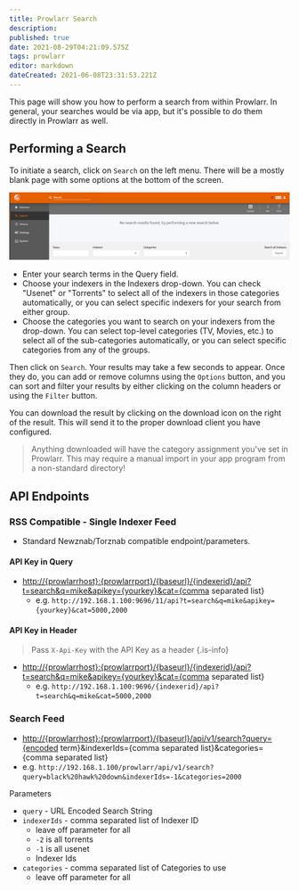 ```yaml
---
title: Prowlarr Search
description: 
published: true
date: 2021-08-29T04:21:09.575Z
tags: prowlarr
editor: markdown
dateCreated: 2021-06-08T23:31:53.221Z
---
```


This page will show you how to perform a search from within Prowlarr. In general, your searches would be via app, but it's possible to do them directly in Prowlarr as well.

## Performing a Search

To initiate a search, click on `Search` on the left menu. There will be a mostly blank page with some options at the bottom of the screen.

![search_1_searchscreen.png](/assets/prowlarr/search_1_searchscreen.png)

- Enter your search terms in the Query field.
- Choose your indexers in the Indexers drop-down.  You can check "Usenet" or "Torrents" to select all of the indexers in those categories automatically, or you can select specific indexers for your search from either group.
- Choose the categories you want to search on your indexers from the drop-down. You can select top-level categories (TV, Movies, etc.) to select all of the sub-categories automatically, or you can select specific categories from any of the groups.

Then click on `Search`. Your results may take a few seconds to appear. Once they do, you can add or remove columns using the `Options` button, and you can sort and filter your results by either clicking on the column headers or using the `Filter` button.

You can download the result by clicking on the download icon on the right of the result. This will send it to the proper download client you have configured.

> Anything downloaded will have the category assignment you've set in Prowlarr. This may require a manual import in your app program from a non-standard directory!

## API Endpoints

### RSS Compatible - Single Indexer Feed

- Standard Newznab/Torznab compatible endpoint/parameters.

#### API Key in Query

- <http://{prowlarrhost}:{prowlarrport}/{baseurl}/{indexerid}/api?t=search&q=mike&apikey={yourkey}&cat={comma> separated list}
  - e.g. `http://192.168.1.100:9696/11/api?t=search&q=mike&apikey={yourkey}&cat=5000,2000`

#### API Key in Header

> Pass `X-Api-Key` with the API Key as a header {.is-info}

- <http://{prowlarrhost}:{prowlarrport}/{baseurl}/{indexerid}/api?t=search&q=mike&apikey={yourkey}&cat={comma> separated list}
  - e.g. `http://192.168.1.100:9696/{indexerid}/api?t=search&q=mike&cat=5000,2000`

### Search Feed

- <http://{prowlarrhost}:{prowlarrport}/{baseurl}/api/v1/search?query={encoded> term}&indexerIds={comma separated list}&categories={comma separated list}
- e.g. `http://192.168.1.100/prowlarr/api/v1/search?query=black%20hawk%20down&indexerIds=-1&categories=2000`

Parameters

- `query` - URL Encoded Search String
- `indexerIds` - comma separated list of Indexer ID
  - leave off parameter for all
  - `-2` is all torrents
  - `-1` is all usenet
  - Indexer Ids
- `categories` - comma separated list of Categories to use
  - leave off parameter for all

